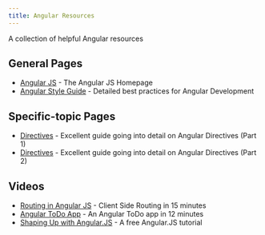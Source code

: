 ```yaml
---
title: Angular Resources
---
```

A collection of helpful Angular resources

## General Pages

*   [Angular JS](https://angularjs.org/) - The Angular JS Homepage
*   [Angular Style Guide](https://github.com/johnpapa/angular-styleguide) - Detailed best practices for Angular Development

## Specific-topic Pages

*   [Directives](http://www.sitepoint.com/practical-guide-angularjs-directives/) - Excellent guide going into detail on Angular Directives (Part 1)
*   [Directives](http://www.sitepoint.com/practical-guide-angularjs-directives-part-two/) - Excellent guide going into detail on Angular Directives (Part 2)

## Videos

*   [Routing in Angular JS](https://www.youtube.com/watch?v=5uhZCc0j9RY) - Client Side Routing in 15 minutes
*   [Angular ToDo App](https://www.youtube.com/watch?v=WuiHuZq_cg4) - An Angular ToDo app in 12 minutes
*   [Shaping Up with Angular.JS](https://www.codeschool.com/courses/shaping-up-with-angular-js) - A free Angular.JS tutorial